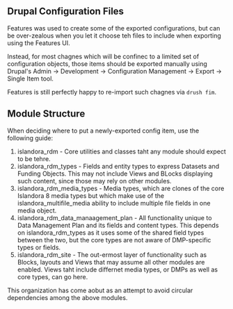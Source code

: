## Drupal Configuration Files

Features was used to create some of the exported configurations, but
can be over-zealous when you let it choose teh files to include when
exporting using the Features UI.

Instead, for most chagnes which will be confinec to a limited set of configuration
objects, those items should be exported manually using Drupal's
Admin -> Development -> Configuration Management -> Export -> Single Item
tool.

Features is still perfectly happy to re-import such chagnes via <code>drush fim</code>.

## Module Structure

When deciding where to put a newly-exported config item, use the following guide:

1. islandora_rdm - Core utilities and classes taht any module should expect to be tehre.
1. islandora_rdm_types - Fields and entity types to express Datasets and Funding Objects.
This may not include Views and BLocks displaying such content, since those may rely on
other modules.
1. islandora_rdm_media_types - Media types, which are clones of the core Islandora 8
media types but which make use of the islandora_multifile_media ability to
include multiple file fields in one media object.
1. islandora_rdm_data_manaagement_plan - All functionality unique to Data Management Plan
and its fields and content types. This depends on islandora_rdm_types as it uses
some of the shared field types between the two, but the core types are not aware of
DMP-specific types or fields.
1. islandora_rdm_site - The out-ermost layer of functionality such as Blocks, layouts
and Views that may assume all other modules are enabled. Views taht include differnet
media types, or DMPs as well as core types, can go here.

This organization has come aobut as an attempt to avoid circular dependencies among
the above modules.
